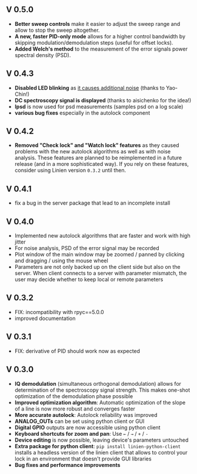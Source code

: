 ## V 0.5.0
- **Better sweep controls** make it easier to adjust the sweep range and allow to stop the sweep altogether.
- **A new, faster PID-only mode**  allows for a higher control bandwidth by skipping modulation/demodulation steps (useful for offset locks).
- **Added Welch's method** to the measurement of the error signals power spectral density (PSD).

## V 0.4.3
- **Disabled LED blinking** as [it causes additional noise](https://github.com/RedPitaya/RedPitaya/issues/205) (thanks to Yao-Chin!)
- **DC spectroscopy signal is displayed** (thanks to aisichenko for the idea!)
- **lpsd** is now used for psd measurements (samples psd on a log scale)
- **various bug fixes** especially in the autolock component

## V 0.4.2
- **Removed "Check lock" and "Watch lock" features** as they caused problems with the new autolock algorithms as well as with noise analysis. These features are planned to be reimplemented in a future release (and in a more sophisticated way). If you rely on these features, consider using Linien version `0.3.2` until then.

## V 0.4.1
- fix a bug in the server package that lead to an incomplete install

## V 0.4.0
- Implemented new autolock algorithms that are faster and work with high jitter
- For noise analysis, PSD of the error signal may be recorded
- Plot window of the main window may be zoomed / panned by clicking and dragging / using the mouse wheel
- Parameters are not only backed up on the client side but also on the server. When client connects to a server with parameter mismatch, the user may decide whether to keep local or remote parameters

## V 0.3.2
- FIX: incompatibility with rpyc==5.0.0
- improved documentation

## V 0.3.1
- FIX: derivative of PID should work now as expected

## V 0.3.0
* **IQ demodulation** (simultaneous orthogonal demodulation) allows for determination of the spectroscopy signal strength. This makes one-shot optimization of the demodulation phase possible
* **Improved optimization algorithm**: Automatic optimization of the slope of a line is now more robust and converges faster
* **More accurate autolock**: Autolock reliability was improved
*  **ANALOG_OUTs** can be set using python client or GUI
* **Digital GPIO** outputs are now accessible using python client
* **Keyboard shortcuts for zoom and pan**: Use `←` / `→` / `+` / `-`
* **Device editing** is now possible, leaving device's parameters untouched
* **Extra package for python client**: `pip install linien-python-client` installs a headless version of the linien client that allows to control your lock in an environment that doesn't provide GUI libraries
* **Bug fixes and performance improvements**
